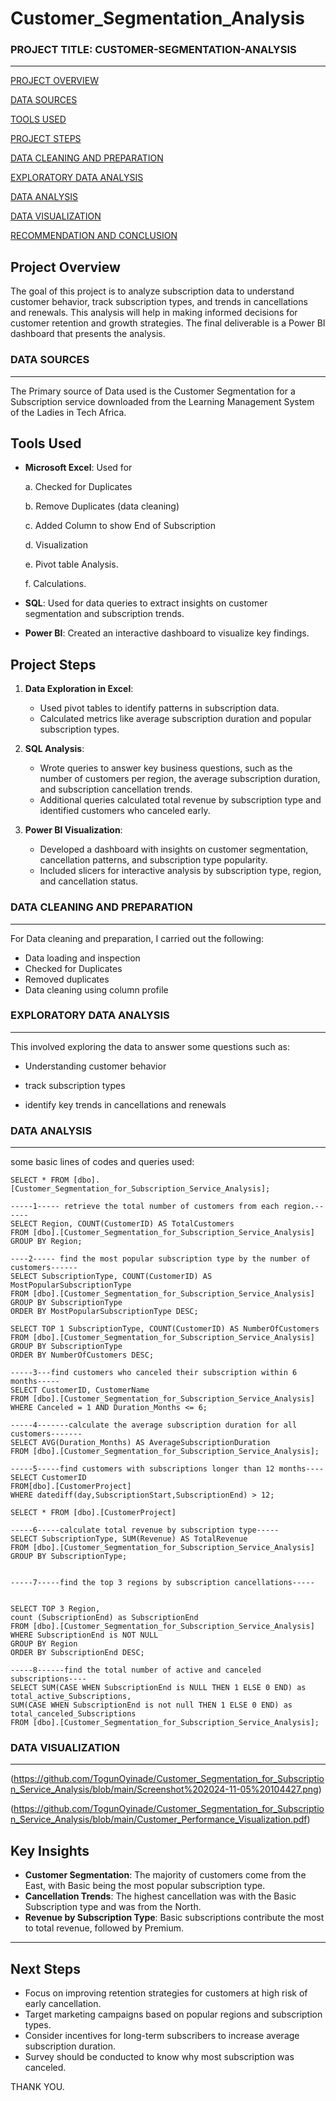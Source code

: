 # Customer_Segmentation_Analysis

### PROJECT TITLE: CUSTOMER-SEGMENTATION-ANALYSIS
---
[PROJECT OVERVIEW](#project-overview)

[DATA SOURCES](#data-sources)

[TOOLS USED](#tools-used)

[PROJECT STEPS](#Project-steps)

[DATA CLEANING AND PREPARATION](#data-cleaning-and-preparation)

[EXPLORATORY DATA ANALYSIS](#exploratory-data-analysis)

[DATA ANALYSIS](#data-analysis)

[DATA VISUALIZATION](#data-visualization)

[RECOMMENDATION AND CONCLUSION](#recommendation-and-conclusion)


## Project Overview
The goal of this project is to analyze subscription data to understand customer behavior, track subscription types, and trends in cancellations and renewals. This analysis will help in making informed decisions for customer retention and growth strategies.  The final deliverable is a Power BI dashboard that presents the analysis.


### DATA SOURCES
---
The Primary source of Data used is the Customer Segmentation for a Subscription service downloaded from the Learning Management System of the Ladies in Tech Africa.

## Tools Used
- **Microsoft Excel**: Used for
  
  a. Checked for Duplicates
  
  b. Remove Duplicates (data cleaning)

  c. Added Column to show End of Subscription
  
  d. Visualization

  e. Pivot table Analysis.

  f. Calculations.
  
- **SQL**: Used for data queries to extract insights on customer segmentation and subscription trends.
- **Power BI**: Created an interactive dashboard to visualize key findings.

## Project Steps
1. **Data Exploration in Excel**:
   - Used pivot tables to identify patterns in subscription data.
   - Calculated metrics like average subscription duration and popular subscription types.

2. **SQL Analysis**:
   - Wrote queries to answer key business questions, such as the number of customers per region, the average subscription duration, and subscription cancellation trends.
   - Additional queries calculated total revenue by subscription type and identified customers who canceled early.

3. **Power BI Visualization**:
   - Developed a dashboard with insights on customer segmentation, cancellation patterns, and subscription type popularity.
   - Included slicers for interactive analysis by subscription type, region, and cancellation status.
  

### DATA CLEANING AND PREPARATION
---
For Data cleaning and preparation, I carried out the following:

* Data loading and inspection
* Checked for Duplicates
* Removed duplicates
* Data cleaning using column profile 

### EXPLORATORY DATA ANALYSIS
---
This involved exploring the data to answer some questions such as:

* Understanding customer behavior
  
*  track subscription types
  
*  identify key trends in cancellations and renewals
  
### DATA ANALYSIS
---
some basic lines of codes and queries used:

```
SELECT * FROM [dbo].[Customer_Segmentation_for_Subscription_Service_Analysis];

-----1----- retrieve the total number of customers from each region.------
SELECT Region, COUNT(CustomerID) AS TotalCustomers
FROM [dbo].[Customer_Segmentation_for_Subscription_Service_Analysis]
GROUP BY Region;

----2----- find the most popular subscription type by the number of customers------
SELECT SubscriptionType, COUNT(CustomerID) AS MostPopularSubscriptionType
FROM [dbo].[Customer_Segmentation_for_Subscription_Service_Analysis]
GROUP BY SubscriptionType
ORDER BY MostPopularSubscriptionType DESC;

SELECT TOP 1 SubscriptionType, COUNT(CustomerID) AS NumberOfCustomers
FROM [dbo].[Customer_Segmentation_for_Subscription_Service_Analysis]
GROUP BY SubscriptionType
ORDER BY NumberOfCustomers DESC;

-----3---find customers who canceled their subscription within 6 months-----
SELECT CustomerID, CustomerName
FROM [dbo].[Customer_Segmentation_for_Subscription_Service_Analysis]
WHERE Canceled = 1 AND Duration_Months <= 6;

-----4-------calculate the average subscription duration for all customers-------
SELECT AVG(Duration_Months) AS AverageSubscriptionDuration
FROM [dbo].[Customer_Segmentation_for_Subscription_Service_Analysis];

-----5-----find customers with subscriptions longer than 12 months----
SELECT CustomerID
FROM[dbo].[CustomerProject]
WHERE datediff(day,SubscriptionStart,SubscriptionEnd) > 12;

SELECT * FROM [dbo].[CustomerProject]

-----6-----calculate total revenue by subscription type-----
SELECT SubscriptionType, SUM(Revenue) AS TotalRevenue
FROM [dbo].[Customer_Segmentation_for_Subscription_Service_Analysis]
GROUP BY SubscriptionType;


-----7-----find the top 3 regions by subscription cancellations-----


SELECT TOP 3 Region,
count (SubscriptionEnd) as SubscriptionEnd
FROM [dbo].[Customer_Segmentation_for_Subscription_Service_Analysis]
WHERE SubscriptionEnd is NOT NULL
GROUP BY Region
ORDER BY SubscriptionEnd DESC;

-----8------find the total number of active and canceled subscriptions----
SELECT SUM(CASE WHEN SubscriptionEnd is NULL THEN 1 ELSE 0 END) as total_active_Subscriptions,
SUM(CASE WHEN SubscriptionEnd is not null THEN 1 ELSE 0 END) as total_canceled_Subscriptions
FROM [dbo].[Customer_Segmentation_for_Subscription_Service_Analysis];

```
### DATA VISUALIZATION
---
(https://github.com/TogunOyinade/Customer_Segmentation_for_Subscription_Service_Analysis/blob/main/Screenshot%202024-11-05%20104427.png)

(https://github.com/TogunOyinade/Customer_Segmentation_for_Subscription_Service_Analysis/blob/main/Customer_Performance_Visualization.pdf)



## Key Insights
- **Customer Segmentation**: The majority of customers come from the East, with Basic being the most popular subscription type.
- **Cancellation Trends**: The highest cancellation was with the Basic Subscription type and was from the North.
- **Revenue by Subscription Type**: Basic subscriptions contribute the most to total revenue, followed by Premium.

---

## Next Steps
- Focus on improving retention strategies for customers at high risk of early cancellation.
- Target marketing campaigns based on popular regions and subscription types.
- Consider incentives for long-term subscribers to increase average subscription duration.
- Survey should be conducted to know why most subscription was canceled. 

THANK YOU.
